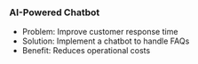 ### AI-Powered Chatbot
- Problem: Improve customer response time
- Solution: Implement a chatbot to handle FAQs
- Benefit: Reduces operational costs

